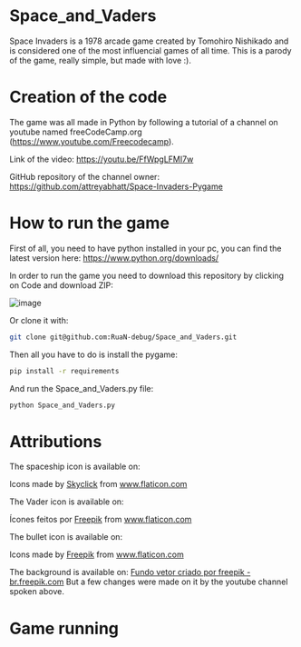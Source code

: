 # Space_and_Vaders
Space Invaders is a 1978 arcade game created by Tomohiro Nishikado and is considered one of the most influencial games of all time. This is a parody of the game, really simple, but made with love :).

# Creation of the code
The game was all made in Python by following a tutorial of a channel on youtube named freeCodeCamp.org (https://www.youtube.com/Freecodecamp).


Link of the video: https://youtu.be/FfWpgLFMI7w


GitHub repository of the channel owner: https://github.com/attreyabhatt/Space-Invaders-Pygame

# How to run the game

First of all, you need to have python installed in your pc, you can find the latest version here: https://www.python.org/downloads/

In order to run the game you need to download this repository by clicking on Code and download ZIP:

![image](https://user-images.githubusercontent.com/54671133/129487878-54c4b102-f98c-4a56-91cb-65abb5ede0fd.png)

Or clone it with:
```sh
git clone git@github.com:RuaN-debug/Space_and_Vaders.git
```

Then all you have to do is install the pygame:
```sh
pip install -r requirements
```
And run the Space_and_Vaders.py file:
```sh
python Space_and_Vaders.py
```

# Attributions

The spaceship icon is available on: <div>Icons made by <a href="https://www.flaticon.com/authors/skyclick" title="Skyclick">Skyclick</a> from <a href="https://www.flaticon.com/" title="Flaticon">www.flaticon.com</a></div>

The Vader icon is available on: <div>Ícones feitos por <a href="https://www.freepik.com" title="Freepik">Freepik</a> from <a href="https://www.flaticon.com/br/" title="Flaticon">www.flaticon.com</a></div>

The bullet icon is available on: <div>Icons made by <a href="http://www.freepik.com" title="Freepik">Freepik</a> from <a href="https://www.flaticon.com/" title="Flaticon">www.flaticon.com</a></div>

The background is available on: <a href="https://br.freepik.com/vetores/fundo">Fundo vetor criado por freepik - br.freepik.com</a>
But a few changes were made on it by the youtube channel spoken above.

# Game running
